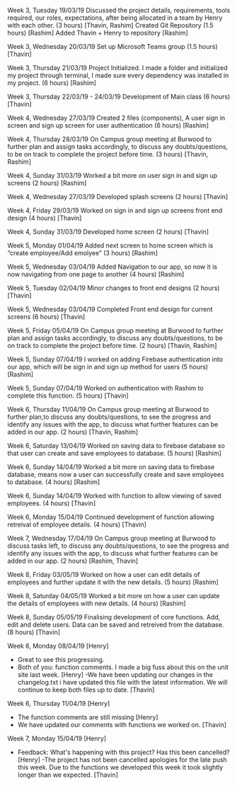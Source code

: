 ﻿Week 3, Tuesday 19/03/19 Discussed the project details, requirements, tools required, our roles, expectations, after being allocated in a team by Henry with each other. (3 hours) [Thavin, Rashim] Created Git Repository (1.5 hours) [Rashim] Added Thavin + Henry to repository [Rashim]

Week 3, Wednesday 20/03/19 Set up Microsoft Teams group (1.5 hours) [Thavin]

Week 3, Thursday 21/03/19 Project Initialized. I made a folder and initialized my project through terminal, I made sure every dependency was installed in my project. (6 hours) [Rashim]

Week 3, Thursday 22/03/19 - 24/03/19 Development of Main class (6 hours) [Thavin]

Week 4, Wednesday 27/03/19 Created 2 files (components), A user sign in screen and sign up screen for user authentication (6 hours) [Rashim]

Week 4, Thursday 28/03/19 On Campus group meeting at Burwood to further plan and assign tasks accordingly, to discuss any doubts/questions, to be on track to complete the project before time. (3 hours) [Thavin, Rashim]

Week 4, Sunday 31/03/19 Worked a bit more on user sign in and sign up screens (2 hours) [Rashim]

Week 4, Wednesday 27/03/19 Developed splash screens (2 hours) [Thavin]

Week 4, Friday 29/03/19 Worked on sign in and sign up screens front end design (4 hours) [Thavin]

Week 4, Sunday 31/03/19 Developed home screen (2 hours) [Thavin]

Week 5, Monday 01/04/19 Added next screen to home screen which is “create employee/Add emolyee” (3 hours) [Rashim]

Week 5, Wednesday 03/04/19 Added Navigation to our app, so now it is now navigating from one page to another (4 hours) [Rashim]

Week 5, Tuesday 02/04/19 Minor changes to front end designs (2 hours) [Thavin]

Week 5, Wednesday 03/04/19 Completed Front end design for current screens (6 hours) [Thavin]

Week 5, Friday 05/04/19
On Campus group meeting at Burwood to further plan and assign tasks accordingly,
to discuss any doubts/questions, to be on track to complete the project before time. 
(2 hours) [Thavin, Rashim]

Week 5, Sunday 07/04/19
I worked on adding Firebase authentication into our app, 
which will be sign in and sign up method for users (5 hours) [Rashim]

Week 5, Sunday 07/04/19
Worked on authentication with Rashim to complete this function. (5 hours) [Thavin]

Week 6, Thursday 11/04/19
On Campus group meeting at Burwood to further plan,to discuss any doubts/questions, 
to see the progress and identify any issues with the app, to discuss what further features can be added in our app. 
(2 hours) [Thavin, Rashim]

Week 6, Saturday 13/04/19
Worked on saving data to firebase database so that user can create and save employees to database. 
(5 hours) [Rashim]

Week 6, Sunday 14/04/19
Worked a bit more on saving data to firebase database,
means now a user can successfully create and save employees to database. (4 hours) [Rashim]

Week 6, Sunday 14/04/19
Worked with function to allow viewing of saved employees. (4 hours) [Thavin]

Week 6, Monday 15/04/19
Continued development of function allowing retreival of employee details. (4 hours) [Thavin]

Week 7, Wednesday 17/04/19
On Campus group meeting at Burwood to discuss tasks left, to discuss any doubts/questions, 
to see the progress and identify any issues with the app, to discuss what further features can be added in our app.
(2 hours) [Rashim, Thavin]

Week 8, Friday 03/05/19
Worked on how a user can edit details of employees and further update it with the new details. (5 hours) [Rashim]

Week 8, Saturday 04/05/19
Worked a bit more on how a user can update the details of employees with new details. (4 hours) [Rashim]

Week 8, Sunday 05/05/19
Finalising development of core functions. Add, edit and delete users. Data can be saved and retreived from the database. (8 hours) [Thavin]

Week 6, Monday 08/04/19 [Henry]
- Great to see this progressing.
- Both of you: function comments. I made a big fuss about this on the unit site last week. [Henry]
-We have been updating our changes in the changelog.txt i have updated this file with the latest information. We will continue to keep both files up to date. [Thavin]

Week 6, Thursday 11/04/19 [Henry]
- The function comments are still missing [Henry]
- We have updated our comments with functions we worked on. [Thavin]

Week 7, Monday 15/04/19 [Henry]
- Feedback: What's happening with this project? Has this been cancelled? [Henry]
-The project has not been cancelled apologies for the late push this week. Due to the functions we developed this week it took slightly longer than we expected. [Thavin]